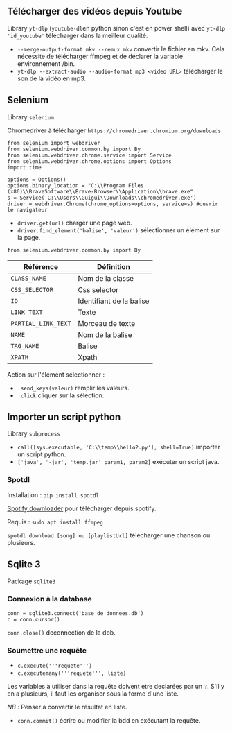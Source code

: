 ## Télécharger des vidéos depuis Youtube

Library `yt-dlp` (`youtube-dl`en python sinon c'est en power shell) avec `yt-dlp 'id_youtube'` télécharger dans la meilleur qualité.
* `--merge-output-format mkv --remux mkv` convertir le fichier en mkv. Cela nécessite de télécharger ffmpeg et de déclarer la variable environnement /bin.
* `yt-dlp --extract-audio --audio-format mp3 <video URL>` télécharger le son de la vidéo en mp3.

## Selenium

Library `selenium`

Chromedriver à télécharger `https://chromedriver.chromium.org/downloads`

```
from selenium import webdriver
from selenium.webdriver.common.by import By
from selenium.webdriver.chrome.service import Service
from selenium.webdriver.chrome.options import Options
import time

options = Options()
options.binary_location = "C:\\Program Files (x86)\\BraveSoftware\\Brave-Browser\\Application\\brave.exe"
s = Service('C:\\Users\\Guigui\\Downloads\\chromedriver.exe')
driver = webdriver.Chrome(chrome_options=options, service=s) #ouvrir le navigateur
```

* `driver.get(url)` charger une page web.
* `driver.find_element('balise', 'valeur')` sélectionner un élément sur la page.

`from selenium.webdriver.common.by import By` 

Référence 		| Définition
------------------------|----------------
`CLASS_NAME` 		| Nom de la classe
`CSS_SELECTOR` 		| Css selector
`ID` 			| Identifiant de la balise
`LINK_TEXT` 		| Texte
`PARTIAL_LINK_TEXT`	| Morceau de texte
`NAME`			| Nom de la balise
`TAG_NAME` 		| Balise
`XPATH` 		| Xpath

Action sur l'élément sélectionner :
* `.send_keys(valeur)` remplir les valeurs.
* `.click` cliquer sur la sélection.


## Importer un script python

Library `subprocess`

* `call([sys.executable, 'C:\\temp\\hello2.py'], shell=True)` importer un script python.
* `['java', '-jar', 'temp.jar' param1, param2]` exécuter un script java.

### Spotdl

Installation : `pip install spotdl`

[Spotify downloader](https://github.com/spotDL/spotify-downloader) pour télécharger depuis spotify.

Requis : `sudo apt install ffmpeg`

`spotdl download [song] ou [playlistUrl]` télécharger une chanson ou plusieurs.

## Sqlite 3

Package `sqlite3`

### Connexion à la database

```
conn = sqlite3.connect('base de donnees.db')
c = conn.cursor()
```

`conn.close()` deconnection de la dbb.

### Soumettre une requête

* `c.execute('''requete''')`
* `c.executemany('''requete''', liste)`

Les variables à utiliser dans la requête doivent etre declarées par un `?`.
S'il y en a plusieurs, il faut les organiser sous la forme d'une liste.

_NB :_ Penser à convertir le résultat en liste.

* `conn.commit()` écrire ou modifier la bdd en exécutant la requête.

